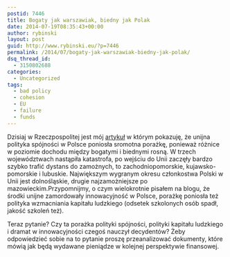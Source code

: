 ```yaml
---
postid: 7446
title: Bogaty jak warszawiak, biedny jak Polak
date: 2014-07-19T08:35:43+00:00
author: rybinski
layout: post
guid: http://www.rybinski.eu/?p=7446
permalink: /2014/07/bogaty-jak-warszawiak-biedny-jak-polak/
dsq_thread_id:
  - 3150802688
categories:
  - Uncategorized
tags:
  - bad policy
  - cohesion
  - EU
  - failure
  - funds
---
```

Dzisiaj w Rzeczpospolitej jest mój [artykuł](http://www.ekonomia.rp.pl/artykul/705506,1126871-Bogaty-jak-warszawiak--biedny-jak-Polak.html) w którym pokazuję, że unijna polityka spójności w Polsce poniosła sromotna porażkę, ponieważ różnice w poziomie dochodu między bogatymi i biednymi rosną. W trzech województwach nastąpiła katastrofa, po wejściu do Unii zaczęły bardzo szybko trafić dystans do zamożnych, to zachodniopomorskie, kujawsko-pomorskie i lubuskie. Największym wygranym okresu członkostwa Polski w Unii jest dolnośląskie, drugie najzamożniejsze po mazowieckim.Przypomnijmy, o czym wielokrotnie pisałem na blogu, że środki unijne zamordowały innowacyjność w Polsce, porażkę poniosła też polityka wzmacniania kapitału ludzkiego (odsetek szkolonych osób spadł, jakość szkoleń też).

Teraz pytanie? Czy ta porażka polityki spójności, polityki kapitału ludzkiego i dramat w innowacyjności czegoś nauczył decydentów? Żeby odpowiedzieć sobie na to pytanie proszę przeanalizować dokumenty, które mówią jak będą wydawane pieniądze w kolejnej perspektywie finansowej.

 

